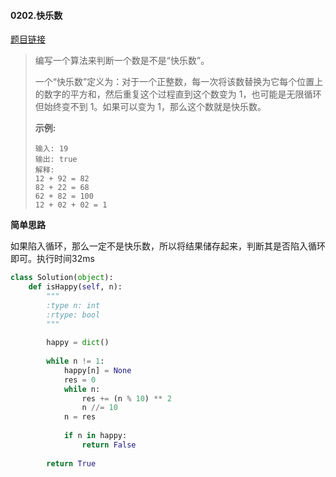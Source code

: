 #### 0202.快乐数

[题目链接](https://leetcode-cn.com/problems/happy-number)

> 编写一个算法来判断一个数是不是“快乐数”。
>
> 一个“快乐数”定义为：对于一个正整数，每一次将该数替换为它每个位置上的数字的平方和，然后重复这个过程直到这个数变为 1，也可能是无限循环但始终变不到 1。如果可以变为 1，那么这个数就是快乐数。
>
> **示例:** 
>
> ```
> 输入: 19
> 输出: true
> 解释: 
> 12 + 92 = 82
> 82 + 22 = 68
> 62 + 82 = 100
> 12 + 02 + 02 = 1
> ```

**简单思路**

如果陷入循环，那么一定不是快乐数，所以将结果储存起来，判断其是否陷入循环即可。执行时间32ms

```python
class Solution(object):
    def isHappy(self, n):
        """
        :type n: int
        :rtype: bool
        """
        
        happy = dict()
        
        while n != 1:
            happy[n] = None
            res = 0
            while n:
                res += (n % 10) ** 2
                n //= 10
            n = res
            
            if n in happy:
                return False
        
        return True
```



